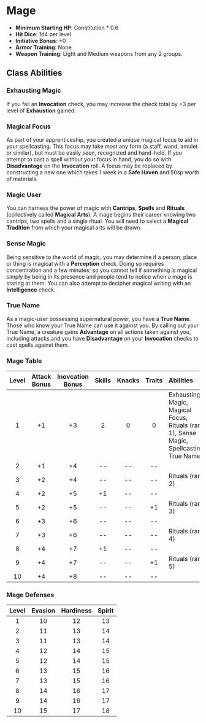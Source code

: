# Mage

- **Minimum Starting HP**: Constitution * 0.6
- **Hit Dice**: 1d4 per level
- **Initiative Bonus**: +0
- **Armor Training**: None
- **Weapon Training**: Light and Medium weapons from any 2 groups.

## Class Abilities
### Exhausting Magic
If you fail an **Invocation** check, you may increase the check total by +3 per level of **Exhaustion** gained.

### Magical Focus
As part of your apprenticeship, you created a unique magical focus to aid in your spellcasting.  This focus may take most any form (a staff, wand, amulet or similar), but must be easily seen, recognized and hand-held.  If you attempt to cast a spell without your focus in hand, you do so with **Disadvantage** on the **Invocation** roll.  A focus may be replaced by constructing a new one which takes 1 week in a **Safe Haven** and 50sp worth of materials.

### Magic User
You can harness the power of magic with **Cantrips**, **Spells** and **Rituals** (collectively called **Magical Arts**).  A mage begins their career knowing two cantrips, two spells and a single ritual.  You will need to select a **Magical Tradition** from which your magical arts will be drawn.

### Sense Magic
Being sensitive to the world of magic, you may determine if a person, place or thing is magical with a **Perception** check.  Doing so requires concentration and a few minutes; so you cannot tell if something is magical simply by being in its presence and people tend to notice when a mage is staring at them.  You can also attempt to decipher magical writing with an **Intelligence** check.

### True Name
As a magic-user possessing supernatural power, you have a **True Name**.  Those who know your True Name can use it against you.  By calling out your True Name, a creature gains **Advantage** on all actions taken against you, including attacks and you have **Disadvantage** on your **Invocation** checks to cast spells against them.

### Mage Table
| Level | Attack<br/>Bonus | Inovcation<br/>Bonus | Skills | Knacks | Traits | Abilities |
|:---:|:---:|:---:|:---:|:---:|:---:|:---|
|  1 | +1 | +3 |  2 |  0 |  0 | Exhausting Magic, Magical Focus, Rituals (rank 1), Sense Magic, Spellcasting, True Name |
|  2 | +1 | +4 | -- | -- | -- |  |
|  3 | +2 | +4 | -- | -- | -- | Rituals (rank 2) |
|  4 | +2 | +5 | +1 | -- | -- |  |
|  5 | +2 | +5 | -- | -- | +1 | Rituals (rank 3) |
|  6 | +3 | +6 | -- | -- | -- |  |
|  7 | +3 | +6 | -- | -- | -- | Rituals (rank 4) |
|  8 | +4 | +7 | +1 | -- | -- |  |
|  9 | +4 | +7 | -- | -- | +1 | Rituals (rank 5) |
| 10 | +4 | +8 | -- | -- | -- |  |

### Mage Defenses
| Level | Evasion | Hardiness | Spirit |
|:-----:|:-------:|:---------:|:------:|
|   1   |    10   |     12    |   13   |
|   2   |    11   |     13    |   14   |
|   3   |    11   |     13    |   14   |
|   4   |    12   |     14    |   15   |
|   5   |    12   |     14    |   15   |
|   6   |    13   |     15    |   16   |
|   7   |    13   |     15    |   16   |
|   8   |    14   |     16    |   17   |
|   9   |    14   |     16    |   17   |
|  10   |    15   |     17    |   18   |


